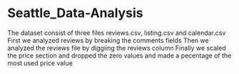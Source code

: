 # Seattle_Data-Analysis

The dataset consist of three files reviews.csv, listing.csv and calendar.csv
First we analyzed reviews by breaking the comments fields
Then we analyzed the reviews file by diggiing the reviews column
Finally we scaled the price section and dropped the zero values and made a pecentage of the most used price value
